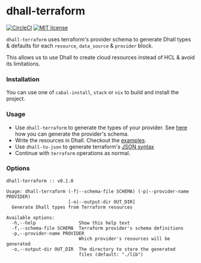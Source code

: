 # dhall-terraform

[![CircleCI](https://circleci.com/gh/mujx/dhall-terraform.svg?style=svg)](https://circleci.com/gh/mujx/dhall-terraform)
[![MIT license](https://img.shields.io/badge/license-MIT-blue.svg)](LICENSE)

`dhall-terraform` uses terraform's provider schema to generate Dhall types & defaults
for each `resource`, `data_source` & `provider` block. 

This allows us to use Dhall to create cloud resources instead of HCL & avoid its
limitations.

### Installation

You can use one of `cabal-install`, `stack` or `nix` to build and install the
project.

### Usage

- Use `dhall-terraform` to generate the types of your provider. 
  See [here](https://www.terraform.io/docs/commands/providers/schema.html) how
  you can generate the provider's schema.
- Write the resources in Dhall. Checkout the [examples](./examples).
- Use `dhall-to-json` to generate terraform's [JSON syntax][terraform_json_syntax]
- Continue with `terraform` operations as normal.

### Options

```
dhall-terraform :: v0.1.0

Usage: dhall-terraform (-f|--schema-file SCHEMA) (-p|--provider-name PROVIDER)
                       [-o|--output-dir OUT_DIR]
  Generate Dhall types from Terraform resources

Available options:
  -h,--help                Show this help text
  -f,--schema-file SCHEMA  Terraform provider's schema definitions
  -p,--provider-name PROVIDER
                           Which provider's resources will be generated
  -o,--output-dir OUT_DIR  The directory to store the generated
                           files (default: "./lib")
```

[terraform_json_syntax]: https://www.terraform.io/docs/configuration/syntax-json.html
